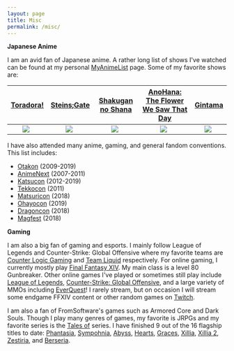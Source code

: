 ```yaml
---
layout: page
title: Misc
permalink: /misc/
---
```

**Japanese Anime**

I am an avid fan of Japanese anime. A rather long list of shows I've watched
can be found at my personal 
[MyAnimeList](https://myanimelist.net/animelist/Zelareth) page. Some of
my favorite shows are:

| [Toradora!](https://anilist.co/anime/4224/Toradora) | [Steins;Gate](https://anilist.co/anime/9253/SteinsGate) | [Shakugan no Shana](https://anilist.co/anime/355/Shakugan-no-Shana) | [AnoHana: The Flower We Saw That Day](https://anilist.co/anime/9989/Ano-Hi-Mita-Hana-no-Namae-wo-Bokutachi-wa-Mada-Shiranai) | [Gintama](https://anilist.co/anime/918/Gintama) |
| :---: | :---: | :---: | :---: | :---: | 
| <img src="../assets/toradora_web.jpg" style="float: center; margin-right: 5px;" />  | <img src="../assets/steinsgate_web.jpg" style="float: center; margin-right: 5px;" /> | <img src="../assets/shana_web.jpg" style="float: center; margin-right: 5px;" /> | <img src="../assets/anohana_web.jpg" style="float: center; margin-right: 5px;" /> | <img src="../assets/gintama_web.jpg" style="float: center; margin-right: 5px;" /> |

I have also attended many anime, gaming, and general fandom conventions. 
This list includes:
* [Otakon](https://www.otakon.com/) (2009-2019)
* [AnimeNext](https://www.animenext.org/) (2007-2011)
* [Katsucon](https://www.katsucon.org/) (2012-2019)
* [Tekkocon](http://www.teamtekko.us/) (2011)
* [Matsuricon](https://www.matsuricon.org/) (2018)
* [Ohayocon](https://ohayocon.org) (2019)
* [Dragoncon](https://www.dragoncon.org/) (2018)
* [Magfest](https://www.magfest.org/) (2018)

**Gaming**

I am also a big fan of gaming and esports. I mainly follow League of Legends
and Counter-Strike: Global Offensive where my favorite teams are
[Counter Logic Gaming](https://www.clg.gg/) and 
[Team Liquid](https://www.teamliquid.com/) respectively. For online gaming,
I currently mostly play [Final Fantasy XIV](https://na.finalfantasyxiv.com/lodestone/character/21553560/). My main class is a level 80 Gunbreaker. 
Other online games I've played or sometimes still play include
[League of Legends](https://na.leagueoflegends.com/en/), 
[Counter-Strike: Global Offensive](https://blog.counter-strike.net/),
and a large variety of MMOs 
including [EverQuest](https://www.everquest.com/home)!
I rarely stream, but on occasion I will stream some endgame FFXIV content or
other random games on [Twitch](https://www.twitch.tv/zelareth).

I am also a fan of FromSoftware's games such as Armored Core and Dark Souls. 
Though I play many genres of games, my favorite is JRPGs and my favorite series
is the [Tales of](https://aselia.fandom.com/wiki/Main_Page) series.
I have finished 9 out of the 16 flagship titles to date: 
[Phantasia](https://en.wikipedia.org/wiki/Tales_of_Phantasia), 
[Sympohnia](https://en.wikipedia.org/wiki/Tales_of_Symphonia),
[Abyss](https://en.wikipedia.org/wiki/Tales_of_the_Abyss), 
[Hearts](https://en.wikipedia.org/wiki/Tales_of_Hearts), 
[Graces](https://en.wikipedia.org/wiki/Tales_of_Graces), 
[Xillia](https://en.wikipedia.org/wiki/Tales_of_Xillia), 
[Xillia 2](https://en.wikipedia.org/wiki/Tales_of_Xillia_2), 
[Zestiria](https://en.wikipedia.org/wiki/Tales_of_Zestiria), 
and [Berseria](https://en.wikipedia.org/wiki/Tales_of_Berseria).
